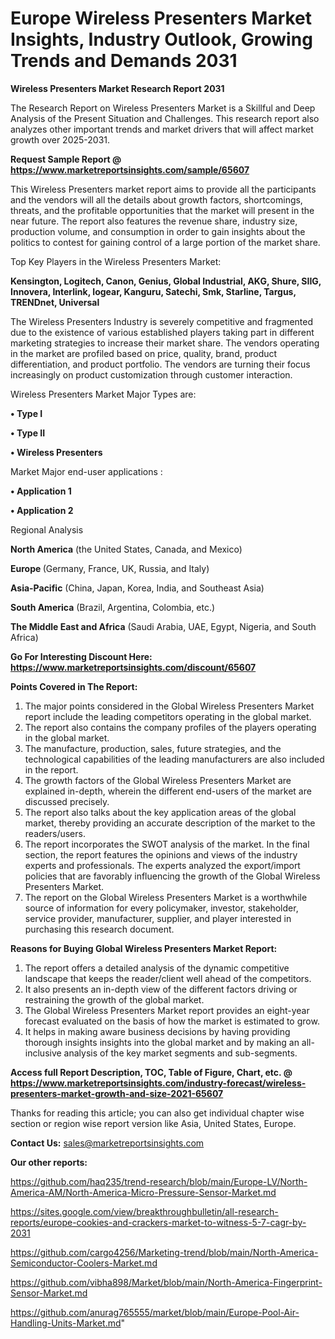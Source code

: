 # Europe Wireless Presenters Market Insights, Industry Outlook, Growing Trends and Demands 2031

<strong>Wireless Presenters Market Research Report 2031</strong>

The Research Report on Wireless Presenters Market is a Skillful and Deep Analysis of the Present Situation and Challenges. This research report also analyzes other important trends and market drivers that will affect market growth over 2025-2031.

<strong>Request Sample Report @ <a href=https://www.marketreportsinsights.com/sample/65607>https://www.marketreportsinsights.com/sample/65607</a></strong>

This Wireless Presenters market report aims to provide all the participants and the vendors will all the details about growth factors, shortcomings, threats, and the profitable opportunities that the market will present in the near future. The report also features the revenue share, industry size, production volume, and consumption in order to gain insights about the politics to contest for gaining control of a large portion of the market share.

Top Key Players in the Wireless Presenters Market:

<strong>Kensington, Logitech, Canon, Genius, Global Industrial, AKG, Shure, SIIG, Innovera, Interlink, Iogear, Kanguru, Satechi, Smk, Starline, Targus, TRENDnet, Universal</strong>

The Wireless Presenters Industry is severely competitive and fragmented due to the existence of various established players taking part in different marketing strategies to increase their market share. The vendors operating in the market are profiled based on price, quality, brand, product differentiation, and product portfolio. The vendors are turning their focus increasingly on product customization through customer interaction.

Wireless Presenters Market Major Types are:

<strong>• Type I

• Type II

• Wireless Presenters</strong>

Market Major end-user applications :

<strong>• Application 1

• Application 2</strong>

Regional Analysis

</u><strong><b>North America</b></strong> (the United States, Canada, and Mexico)

<strong><b>Europe </b></strong>(Germany, France, UK, Russia, and Italy)

<strong><b>Asia-Pacific</b></strong> (China, Japan, Korea, India, and Southeast Asia)

<strong><b>South America</b></strong> (Brazil, Argentina, Colombia, etc.)

<strong><b>The Middle East and Africa</b></strong> (Saudi Arabia, UAE, Egypt, Nigeria, and South Africa)

<strong>Go For Interesting Discount Here: <a href=https://www.marketreportsinsights.com/discount/65607>https://www.marketreportsinsights.com/discount/65607</a></strong>

<strong>Points Covered in The Report:</strong>
<ol>
  <li>The major points considered in the Global Wireless Presenters Market report include the leading competitors operating in the global market.</li>
  <li>The report also contains the company profiles of the players operating in the global market.</li>
  <li>The manufacture, production, sales, future strategies, and the technological capabilities of the leading manufacturers are also included in the report.</li>
  <li>The growth factors of the Global Wireless Presenters Market are explained in-depth, wherein the different end-users of the market are discussed precisely.</li>
  <li>The report also talks about the key application areas of the global market, thereby providing an accurate description of the market to the readers/users.</li>
  <li>The report incorporates the SWOT analysis of the market. In the final section, the report features the opinions and views of the industry experts and professionals. The experts analyzed the export/import policies that are favorably influencing the growth of the Global Wireless Presenters Market.</li>
  <li>The report on the Global Wireless Presenters Market is a worthwhile source of information for every policymaker, investor, stakeholder, service provider, manufacturer, supplier, and player interested in purchasing this research document.</li>
</ol>
<strong>Reasons for Buying Global Wireless Presenters Market Report:</strong>

<ol>
  <li>The report offers a detailed analysis of the dynamic competitive landscape that keeps the reader/client well ahead of the competitors.</li>
  <li>It also presents an in-depth view of the different factors driving or restraining the growth of the global market.</li>
  <li>The Global Wireless Presenters Market report provides an eight-year forecast evaluated on the basis of how the market is estimated to grow.</li>
  <li>It helps in making aware business decisions by having providing thorough insights insights into the global market and by making an all-inclusive analysis of the key market segments and sub-segments.</li>
</ol>
<strong>Access full Report Description, TOC, Table of Figure, Chart, etc. @ <a href=https://www.marketreportsinsights.com/industry-forecast/wireless-presenters-market-growth-and-size-2021-65607>https://www.marketreportsinsights.com/industry-forecast/wireless-presenters-market-growth-and-size-2021-65607</a></strong>


Thanks for reading this article; you can also get individual chapter wise section or region wise report version like Asia, United States, Europe.

<strong>Contact Us:</strong>
sales@marketreportsinsights.com

<strong>Our other reports:</strong>

<a href=https://github.com/haq235/trend-research/blob/main/Europe-LV/North-America-AM/North-America-Micro-Pressure-Sensor-Market.md>https://github.com/haq235/trend-research/blob/main/Europe-LV/North-America-AM/North-America-Micro-Pressure-Sensor-Market.md</a>

<a href=https://sites.google.com/view/breakthroughbulletin/all-research-reports/europe-cookies-and-crackers-market-to-witness-5-7-cagr-by-2031>https://sites.google.com/view/breakthroughbulletin/all-research-reports/europe-cookies-and-crackers-market-to-witness-5-7-cagr-by-2031</a>

<a href=https://github.com/cargo4256/Marketing-trend/blob/main/North-America-Semiconductor-Coolers-Market.md>https://github.com/cargo4256/Marketing-trend/blob/main/North-America-Semiconductor-Coolers-Market.md</a>

<a href=https://github.com/vibha898/Market/blob/main/North-America-Fingerprint-Sensor-Market.md>https://github.com/vibha898/Market/blob/main/North-America-Fingerprint-Sensor-Market.md</a>

<a href=https://github.com/anurag765555/market/blob/main/Europe-Pool-Air-Handling-Units-Market.md>https://github.com/anurag765555/market/blob/main/Europe-Pool-Air-Handling-Units-Market.md</a>"
